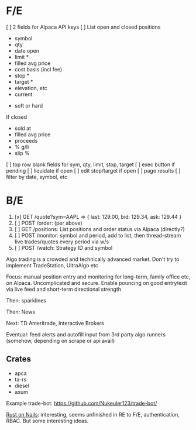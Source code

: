 # F/E

[ ] 2 fields for Alpaca API keys
[ ] List open and closed positions
   - symbol
   - qty
   - date open
   - limit *
   - filled avg price
   - cost basis (incl fee)
   - stop *
   - target *
   - elevation, etc
   - current

* soft or hard

If closed
   - sold at
   - filled avg price
   - proceeds
   - % g/li
   - slip %

[ ] top row blank fields for sym, qty, limit, stop, target
[ ] exec button if pending
[ ] liquidate if open
[ ] edit stop/target if open
[ ] page results
[ ] filter by date, symbol, etc

# B/E

  1. [x] GET /quote?sym=AAPL => { last: 129.00, bid: 129.34, ask: 129.44 }
  2. [ ] POST /order: (per above)
  3. [ ] GET /positions: List positions and order status via Alpaca (directly?)
  4. [ ] POST /monitor: symbol and period, add to list, then thread-stream live trades/quotes every period via w/s
  5. [ ] POST /watch: Strategy ID and symbol

Algo trading is a crowded and technically advanced market. Don't try to implement TradeStation, UltraAlgo etc

Focus: manual position entry and monitoring for long-term, family office etc,
on Alpaca. Uncomplicated and secure. Enable pouncing on good entry/exit via
live feed and short-term directional strength

Then: sparklines

Then: News

Next: TD Ameritrade, Interactive Brokers

Eventual: feed alerts and autofill input from 3rd party algo runners (somehow, depending on scrape or api avail)

## Crates
  * apca
  * ta-rs
  * diesel
  * axum

Example trade-bot: https://github.com/Nukeuler123/trade-bot/

[Rust on Nails](https://rust-on-nails.com/): interesting, seems unfinished in
RE to F/E, authentication, RBAC. But some interesting ideas.

